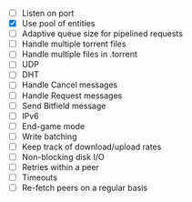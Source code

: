 - [ ] Listen on port
- [x] Use pool of entities
- [ ] Adaptive queue size for pipelined requests
- [ ] Handle multiple torrent files
- [ ] Handle multiple files in .torrent
- [ ] UDP
- [ ] DHT
- [ ] Handle Cancel messages
- [ ] Handle Request messages
- [ ] Send Bitfield message
- [ ] IPv6
- [ ] End-game mode
- [ ] Write batching
- [ ] Keep track of download/upload rates
- [ ] Non-blocking disk I/O
- [ ] Retries within a peer
- [ ] Timeouts
- [ ] Re-fetch peers on a regular basis
